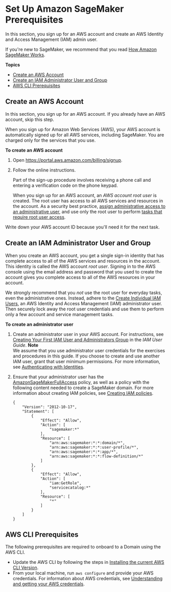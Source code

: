 # Set Up Amazon SageMaker Prerequisites<a name="gs-set-up"></a>

In this section, you sign up for an AWS account and create an AWS Identity and Access Management \(IAM\) admin user\.

If you're new to SageMaker, we recommend that you read [How Amazon SageMaker Works](whatis.md#how-it-works)\.

**Topics**
+ [Create an AWS Account](#gs-account)
+ [Create an IAM Administrator User and Group](#gs-account-user)
+ [AWS CLI Prerequisites](#gs-cli-prereq)

## Create an AWS Account<a name="gs-account"></a>

In this section, you sign up for an AWS account\. If you already have an AWS account, skip this step\.

When you sign up for Amazon Web Services \(AWS\), your AWS account is automatically signed up for all AWS services, including SageMaker\. You are charged only for the services that you use\. 

**To create an AWS account**

1. Open [https://portal\.aws\.amazon\.com/billing/signup](https://portal.aws.amazon.com/billing/signup)\.

1. Follow the online instructions\.

   Part of the sign\-up procedure involves receiving a phone call and entering a verification code on the phone keypad\.

   When you sign up for an AWS account, an *AWS account root user* is created\. The root user has access to all AWS services and resources in the account\. As a security best practice, [assign administrative access to an administrative user](https://docs.aws.amazon.com/singlesignon/latest/userguide/getting-started.html), and use only the root user to perform [tasks that require root user access](https://docs.aws.amazon.com/accounts/latest/reference/root-user-tasks.html)\.

Write down your AWS account ID because you'll need it for the next task\.

## Create an IAM Administrator User and Group<a name="gs-account-user"></a>

When you create an AWS account, you get a single sign\-in identity that has complete access to all of the AWS services and resources in the account\. This identity is called the AWS account *root user*\. Signing in to the AWS console using the email address and password that you used to create the account gives you complete access to all of the AWS resources in your account\. 

We strongly recommend that you *not* use the root user for everyday tasks, even the administrative ones\. Instead, adhere to the [Create Individual IAM Users](https://docs.aws.amazon.com/IAM/latest/UserGuide/best-practices.html#create-iam-users), an AWS Identity and Access Management \(IAM\) administrator user\. Then securely lock away the root user credentials and use them to perform only a few account and service management tasks\. 

**To create an administrator user**

1. Create an administrator user in your AWS account\. For instructions, see [Creating Your First IAM User and Administrators Group](https://docs.aws.amazon.com/IAM/latest/UserGuide/getting-started_create-admin-group.html) in the *IAM User Guide*\.
**Note**  
We assume that you use administrator user credentials for the exercises and procedures in this guide\. If you choose to create and use another IAM user, grant that user minimum permissions\. For more information, see [Authenticating with Identities](security-iam.md#security_iam_authentication)\.

1. Ensure that your administrator user has the [AmazonSageMakerFullAccess](https://console.aws.amazon.com/iam/home?#/policies/arn:aws:iam::aws:policy/AmazonSageMakerFullAccess) policy, as well as a policy with the following content needed to create a SageMaker domain\. For more information about creating IAM policies, see [Creating IAM policies](https://docs.aws.amazon.com/IAM/latest/UserGuide/access_policies_create.html)\.

   ```
   {
       "Version": "2012-10-17",
       "Statement": [
           {
               "Effect": "Allow",
               "Action": [
                   "sagemaker:*"
               ],
               "Resource": [
                   "arn:aws:sagemaker:*:*:domain/*",
                   "arn:aws:sagemaker:*:*:user-profile/*",
                   "arn:aws:sagemaker:*:*:app/*",
                   "arn:aws:sagemaker:*:*:flow-definition/*"
               ]
           },
           {
               "Effect": "Allow",
               "Action": [
                   "iam:GetRole",
                   "servicecatalog:*"
               ],
               "Resource": [
                   "*"
               ]
           }
       ]
   }
   ```

## AWS CLI Prerequisites<a name="gs-cli-prereq"></a>

The following prerequisites are required to onboard to a Domain using the AWS CLI\.
+  Update the AWS CLI by following the steps in [Installing the current AWS CLI Version](https://docs.aws.amazon.com/cli/latest/userguide/install-cliv1.html#install-tool-bundled)\. 
+  From your local machine, run `aws configure` and provide your AWS credentials\. For information about AWS credentials, see [Understanding and getting your AWS credentials](https://docs.aws.amazon.com/general/latest/gr/aws-sec-cred-types.html)\. 